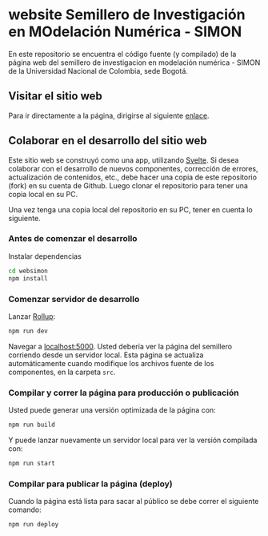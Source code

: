 # website Semillero de Investigación en MOdelación Numérica - SIMON

En este repositorio se encuentra el código fuente (y compilado) de la página web del semillero de investigacion en modelación numérica - SIMON de la Universidad Nacional de Colombia, sede Bogotá.

## Visitar el sitio web

Para ir directamente a la página, dirigirse al siguiente [enlace](https://simon-un.github.io/).

## Colaborar en el desarrollo del sitio web

Este sitio web se construyó como una app, utilizando [Svelte](https://svelte.dev). Si desea colaborar con el desarrollo de nuevos componentes, corrección de errores, actualización de contenidos, etc., debe hacer una copia de este repositorio (fork) en su cuenta de Github. Luego clonar el repositorio para tener una copia local en su PC. 

Una vez tenga una copia local del repositorio en su PC, tener en cuenta lo siguiente.

### Antes de comenzar el desarrollo

Instalar dependencias

```bash
cd websimon
npm install
```

### Comenzar servidor de desarrollo

Lanzar [Rollup](https://rollupjs.org):

```bash
npm run dev
```

Navegar a [localhost:5000](http://localhost:5000). Usted debería ver la página del semillero corriendo desde un servidor local. Esta página se actualiza automáticamente cuando modifique los archivos fuente de los componentes, en la carpeta `src`.

### Compilar y correr la página para producción o publicación

Usted puede generar una versión optimizada de la página con:

```bash
npm run build
```

Y puede lanzar nuevamente un servidor local para ver la versión compilada con:

```bash
npm run start
```

### Compilar para publicar la página (deploy)

Cuando la página está lista para sacar al público se debe correr el siguiente comando:

```bash
npm run deploy
```
